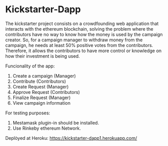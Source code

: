 # Kickstarter-Dapp

The kickstarter project consists on a crowdfounding web application that interacts with the ethereum blockchain, 
solving the problem where the contributors have no way to know how the money is used by the campaign creator. 
So, for a campaign manager to withdraw money from the campaign, he needs at least 50% positive votes from the contributors. 
Therefore, it allows the contributors to have more control or knowledge on how their investment is being used. 

Funcionality of the app: 
  1. Create a campaign (Manager) 
  2. Contribute (Contributors) 
  3. Create Request (Manager) 
  4. Approve Request (Contributors) 
  5. Finalize Request (Manager)
  6. View campaign information 
  
 For testing purposes:
  1. Mestamask plugin-in should be installed.
  2. Use Rinkeby ethereum Network.
  
  Deplòyed at Heroku:
  https://kickstarter-dapp1.herokuapp.com/
